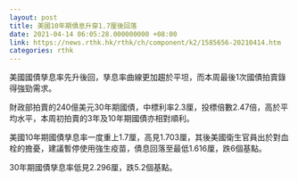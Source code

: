```yaml
---
layout: post
title: 美國10年期債息升穿1.7厘後回落
date: 2021-04-14 06:05:28.000000000 +08:00
link: https://news.rthk.hk/rthk/ch/component/k2/1585656-20210414.htm
categories: rthk
---
```


美國國債孳息率先升後回，孳息率曲線更加趨於平坦，而本周最後1次國債拍賣錄得強勁需求。

財政部拍賣的240億美元30年期國債，中標利率2.3厘，投標倍數2.47倍，高於平均水平，本周初拍賣的3年及10年期國債亦相對順利。

美國10年期國債孳息率一度重上1.7厘，高見1.703厘，其後美國衛生官員出於對血栓的擔憂，建議暫停使用強生疫苗，債息回落至最低1.616厘，跌6個基點。

30年期國債孳息率低見2.296厘，跌5.2個基點。
